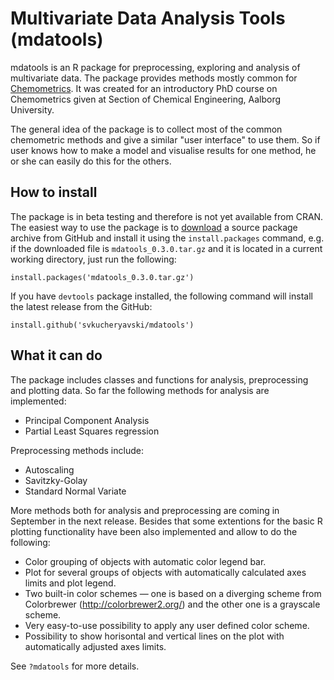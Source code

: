 Multivariate Data Analysis Tools (mdatools)
===========================================

mdatools is an R package for preprocessing, exploring and analysis of multivariate data. The package provides methods mostly common for [Chemometrics](http://en.wikipedia.org/wiki/Chemometrics). It was created for an introductory PhD course on Chemometrics given at Section of Chemical Engineering, Aalborg University. 

The general idea of the package is to collect most of the common chemometric methods and give a similar "user interface" to use them. So if user knows how to make a model and visualise results for one method, he or she can easily do this for the others.

How to install
--------------

The package is in beta testing and therefore is not yet available from CRAN. The easiest way to use the package is to [download](https://github.com/svkucheryavski/mdatools/releases) a source package archive from GitHub and install it using the `install.packages` command, e.g. if the downloaded file is `mdatools_0.3.0.tar.gz` and it is located in a current working directory, just run the following:

```
install.packages('mdatools_0.3.0.tar.gz')
```

If you have `devtools` package installed, the following command will install the latest release from the GitHub:

```
install.github('svkucheryavski/mdatools')
```


What it can do
--------------

The package includes classes and functions for analysis, preprocessing and plotting data. So far the following methods for analysis are implemented:

* Principal Component Analysis
* Partial Least Squares regression

Preprocessing methods include:

* Autoscaling
* Savitzky-Golay
* Standard Normal Variate

More methods both for analysis and preprocessing are coming in September in the next release. Besides that some extentions for the basic R plotting functionality have been also implemented and allow to do the following:

* Color grouping of objects with automatic color legend bar.
* Plot for several groups of objects with automatically calculated axes limits and plot legend.
* Two built-in color schemes — one is based on a diverging scheme from Colorbrewer (http://colorbrewer2.org/) and the other one is a grayscale scheme.
* Very easy-to-use possibility to apply any user defined color scheme.  
* Possibility to show horisontal and vertical lines on the plot with automatically adjusted axes limits.

See `?mdatools` for more details.